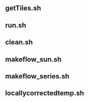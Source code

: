 getTiles.sh
----------
run.sh
-----------
clean.sh
----------
makeflow_sun.sh
---------------
makeflow_series.sh
------------------
locallycorrectedtemp.sh
-----------------------
